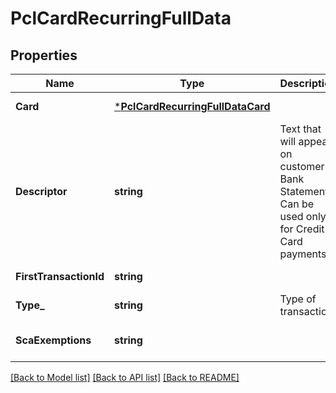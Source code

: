 # PclCardRecurringFullData

## Properties
Name | Type | Description | Notes
------------ | ------------- | ------------- | -------------
**Card** | [***PclCardRecurringFullDataCard**](PCL_CARDRecurringFullData_card.md) |  | [default to null]
**Descriptor** | **string** | Text that will appear on customer Bank Statement. Can be used only for Credit Card payments. | [default to null]
**FirstTransactionId** | **string** |  | [default to null]
**Type_** | **string** | Type of transaction | [default to null]
**ScaExemptions** | **string** |  | [optional] [default to null]

[[Back to Model list]](../README.md#documentation-for-models) [[Back to API list]](../README.md#documentation-for-api-endpoints) [[Back to README]](../README.md)

